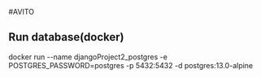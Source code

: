 #AVITO
## Run database(docker)



docker run --name djangoProject2_postgres -e POSTGRES_PASSWORD=postgres -p 5432:5432 -d postgres:13.0-alpine 


